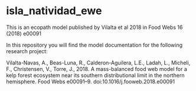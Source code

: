 # isla_natividad_ewe
This is an ecopath model published by Vilalta et al 2018 in Food Webs 16 (2018) e00091


In this repository you will find the model documentation for the following research project:

Vilalta-Navas, A., Beas-Luna, R., Calderon-Aguilera, L.E., Ladah, L., Micheli, F., Christensen, V., Torre, J., 2018. A mass-balanced food web model for a kelp forest ecosystem near its southern distributional limit in the northern hemisphere. Food Webs e00091–9. doi:10.1016/j.fooweb.2018.e00091

